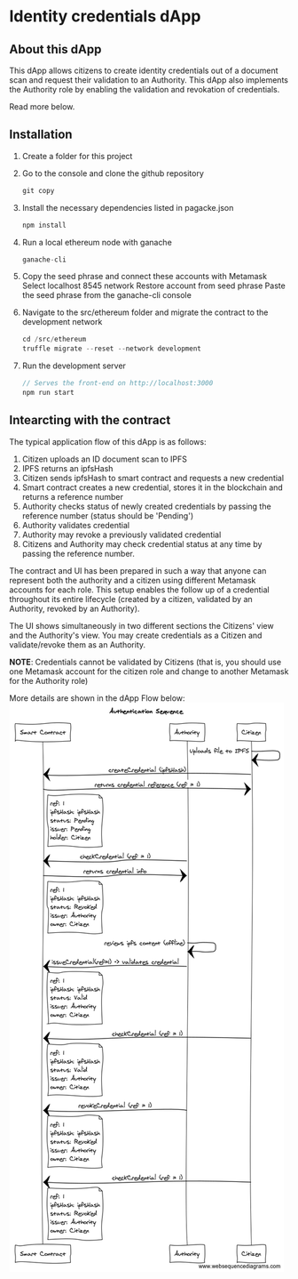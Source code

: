 # Identity credentials dApp

## About this dApp 

This dApp allows citizens to create identity credentials out of a document scan and request their validation to an Authority. This dApp also implements the Authority role by enabling the validation and revokation of credentials. 

Read more below.


## Installation

1. Create a folder for this project

2. Go to the console and clone the github repository
    ```javascript
    git copy 
    ```

3. Install the necessary dependencies listed in pagacke.json
    ```javascript
    npm install
    ```
4. Run a local ethereum node with ganache
    ```javascript
    ganache-cli
    ```
5. Copy the seed phrase and connect these accounts with Metamask
    Select localhost 8545 network
    Restore account from seed phrase
    Paste the seed phrase from the ganache-cli console

4. Navigate to the src/ethereum folder and migrate the contract to the development network
    ```javascript
    cd /src/ethereum
    truffle migrate --reset --network development
    ```
5. Run the development server 
    ```javascript
    // Serves the front-end on http://localhost:3000
    npm run start
    ```

## Intearcting with the contract

The typical application flow of this dApp is as follows:

1. Citizen uploads an ID document scan to IPFS
2. IPFS returns an ipfsHash
3. Citizen sends ipfsHash to smart contract and requests a new credential
4. Smart contract creates a new credential, stores it in the blockchain and returns a reference number
5. Authority checks status of newly created credentials by passing the reference number (status should be 'Pending') 
6. Authority validates credential
7. Authority may revoke a previously validated credential
8. Citizens and Authority may check credential status at any time by passing the reference number.

The contract and UI has been prepared in such a way that anyone can represent both the authority and a citizen using different Metamask accounts for each role. This setup enables the follow up of a credential throughout its entire lifecycle (created by a citizen, validated by an Authority, revoked by an Authority). 

The UI shows simultaneously in two different sections the Citizens' view and the Authority's view. You may create credentials as a Citizen and validate/revoke them as an Authority.

**NOTE**: Credentials cannot be validated by Citizens (that is, you should use one Metamask account for the citizen role and change to another Metamask for the Authority role)

More details are shown in the dApp Flow below: 
![alt text](https://github.com/irene-h/proof-of-credentials/blob/master/Credentials.png "Identity credentials flow")

